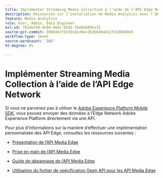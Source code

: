 ```yaml
---
title: Implémenter Streaming Media Collection à l’aide de l’API Edge Network
description: Ressources sur l’installation de Media Analytics avec l’API Edge Experience Platform.
feature: Media Analytics
role: User, Admin, Data Engineer
exl-id: 762abfd4-dc84-40dc-9142-fbebbb892e15
source-git-commit: 0088d41f557b1dc49ac2b3b6d0a812f22d8849e9
workflow-type: tm+mt
source-wordcount: '102'
ht-degree: 0%

---
```


# Implémenter Streaming Media Collection à l’aide de l’API Edge Network

Si vous ne parvenez pas à utiliser le [Adobe Experience Platform Mobile SDK](/help/implementation/edge/implementation-edge.md), vous pouvez envoyer des données à l’Edge Network Adobe Experience Platform directement via une API.

Pour plus d’informations sur la manière d’effectuer une implémentation personnalisée des API Edge, consultez les ressources suivantes :

* [Présentation de l’API Media Edge](https://developer.adobe.com/cja-apis/docs/endpoints/media-edge/)

* [Prise en main de l’API Media Edge](https://developer.adobe.com/cja-apis/docs/endpoints/media-edge/getting-started/)

* [Guide de dépannage de l’API Media Edge ](https://developer.adobe.com/cja-apis/docs/endpoints/media-edge/troubleshooting/)

* [Utilisation du fichier de spécification Open API pour les API Media Edge](https://developer.adobe.com/data-collection-apis/docs/api/media-edge/)

